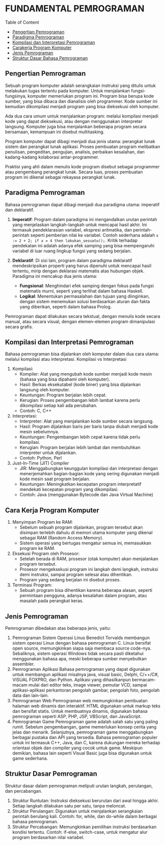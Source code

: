 # FUNDAMENTAL PEMROGRAMAN

Table of Content
- [Pengertian Pemrograman](#pengertian-pemrograman)
- [Paradigma Pemrograman](#paradigma-pemrograman)
- [Kompilasi dan Interpretasi Pemrograman](#kompilasi-dan-interpretasi)
- [Carakerja Program Komputer](#eksekusi)
- [Jenis Pemrograman](#jenis-pemrograman)
- [Struktur Dasar Bahasa Pemrograman](#struktur-dasar)

<a name="pengertian-pemrograman"></a>
## Pengertian Pemrograman

Sebuah program komputer adalah serangkaian instruksi yang ditulis untuk melakukan tugas tertentu pada komputer. Untuk menjalankan fungsi-fungsinya, komputer memerlukan program ini. Program bisa berupa kode sumber, yang bisa dibaca dan dianalisis oleh programmer. Kode sumber ini kemudian dikompilasi menjadi program yang bisa dieksekusi oleh komputer.

Ada dua cara umum untuk menjalankan program: melalui kompilasi menjadi kode yang dapat dieksekusi, atau dengan menggunakan interpreter langsung. Komputer juga bisa menjalankan beberapa program secara bersamaan, kemampuan ini disebut multitasking.

Program komputer dapat dibagi menjadi dua jenis utama: perangkat lunak sistem dan perangkat lunak aplikasi. Proses pembuatan program melibatkan penulisan, pengeditan, pengujian, analisis, perbaikan kesalahan, dan kadang-kadang kolaborasi antar-programmer.

Praktisi yang ahli dalam menulis kode program disebut sebagai programmer atau pengembang perangkat lunak. Secara luas, proses pembuatan program ini dikenal sebagai rekayasa perangkat lunak.

<a name="paradigma-pemrograman" ></a>
## Paradigma Pemrograman

Bahasa pemrograman dapat dibagi menjadi dua paradigma utama: imperatif dan deklaratif. 

1. **Imperatif**: Program dalam paradigma ini mengandalkan urutan perintah yang menjelaskan langkah-langkah untuk mencapai hasil akhir. Ini termasuk pendeklarasian variabel, ekspresi aritmatika, dan perintah-perintah seperti pemberian nilai ke variabel. Contoh sederhana adalah `x := 2 + 2; if x = 4 then lakukan_sesuatu();`. Kritik terhadap pendekatan ini adalah adanya efek samping yang bisa mempengaruhi variabel di luar ruang lingkup fungsi yang sedang berjalan.

2. **Deklaratif**: Di sisi lain, program dalam paradigma deklaratif mendeskripsikan properti yang harus dipenuhi untuk mencapai hasil tertentu, mirip dengan deklarasi matematis atas hubungan objek. Paradigma ini mencakup dua jenis utama:
   - **Fungsional**: Menghindari efek samping dengan fokus pada fungsi matematis murni, seperti yang terlihat dalam bahasa Haskell.
   - **Logikal**: Menentukan permasalahan dan tujuan yang diinginkan, dengan sistem menemukan solusi berdasarkan aturan dan fakta yang diberikan, seperti dalam bahasa Prolog.

Pemrograman dapat dilakukan secara tekstual, dengan menulis kode secara manual, atau secara visual, dengan elemen-elemen program dimanipulasi secara grafis.
<a name="kompilasi-dan-interpretasi" />
## Kompilasi dan Interpretasi Pemrograman
Bahasa pemrograman bisa dijalankan oleh komputer dalam dua cara utama: melalui kompilasi atau interpretasi. 
Kompilasi vs Interpretasi
1. Kompilasi:
   - Kompiler: Alat yang mengubah kode sumber menjadi kode mesin (bahasa yang bisa dipahami oleh komputer).
   - Hasil: Berkas eksekutabel (kode biner) yang bisa dijalankan langsung oleh komputer.
   - Keuntungan: Program berjalan lebih cepat.
   - Kerugian: Proses pengembangan lebih lambat karena perlu dikompilasi setiap kali ada perubahan.
   - Contoh: C, C++
2. Interpretasi:
   - Interpreter: Alat yang menjalankan kode sumber secara langsung.
   - Hasil: Program dijalankan baris per baris tanpa diubah menjadi kode mesin sebelumnya.
   - Keuntungan: Pengembangan lebih cepat karena tidak perlu kompilasi.
   - Kerugian: Program berjalan lebih lambat dan membutuhkan interpreter untuk dijalankan.
   - Contoh: Python, Perl
3. Just-In-Time (JIT) Compiler
   - JIR: Menggabungkan keunggulan kompilasi dan interpretasi dengan menerjemahkan bagian-bagian kode yang sering digunakan menjadi kode mesin saat program berjalan.
   - Keuntungan: Meningkatkan kecepatan program interpretatif mendekati kecepatan program yang dikompilasi.
   - Contoh: Java (menggunakan Bytecode dan Java Virtual Machine)
<a name="eksekusi" ></a>
## Cara Kerja Program Komputer
1. Menyimpan Program ke RAM:
   - Sebelum sebuah program dijalankan, program tersebut akan disimpan terlebih dahulu di memori utama komputer yang dikenal sebagai RAM (Random Access Memory).
   - Sistem operasi yang bertugas mengatur semua ini, memasukkan program ke RAM.
2. Eksekusi Program oleh Prosesor:
   - Setelah berada di RAM, prosesor (otak komputer) akan menjalankan program tersebut.
   - Prosesor mengeksekusi program ini langkah demi langkah, instruksi demi instruksi, sampai program selesai atau dihentikan.
   - Program yang sedang berjalan ini disebut proses.
3. Terminasi Program:
   - Sebuah program bisa dihentikan karena beberapa alasan, seperti permintaan pengguna, adanya kesalahan dalam program, atau masalah pada perangkat keras.
<a name="jenis-pemrograman" ></a>
## Jenis Pemrograman
Pemrograman dibedakan atas beberapa jenis, yaitu:
1. Pemrograman Sistem Operasi
   Linus Benedict Torvalds membangun sistem operasi Linux dengan bahasa pemrograman C. Linux bersifat open source, memungkinkan siapa saja membaca source code-nya. Sebaliknya, sistem operasi Windows tidak secara pasti diketahui menggunakan bahasa apa, meski beberapa sumber menyebutkan assembler.
2. Pemrograman Aplikasi
   Bahasa pemrograman yang dapat digunakan untuk membangun aplikasi misalnya java,
visual basic, Delphi, C/++/C#, VISUAL FOXPRO, dan Python. Aplikasi yang
dihasilkanpun bermacam-macam mulai dari editor teks, image viewer, pemutar VCD,
sampai aplikasi-aplikasi perkantoran pengolah gambar, pengolah foto, pengolah data
dan lain-lain.
3. Pemrograman Web
   Pemrograman web memungkinkan pembuatan halaman web dinamis dan interaktif. HTML digunakan untuk markup teks dan bersifat statis. Untuk membuatnya dinamis, digunakan bahasa pemrograman seperti ASP, PHP, JSP, VBScript, dan JavaScript.
4. Pemrograman Game
   Pemrograman game adalah salah satu yang paling rumit. Sebelum pengembangan, game memerlukan konsep cerita yang jelas dan menarik. Selanjutnya, pemrograman game menggabungkan berbagai pustaka dan API yang tersedia. Bahasa pemrograman populer untuk ini termasuk C++, Java, dan C, karena dukungan mereka terhadap orientasi objek dan compiler yang cocok untuk game. Meskipun demikian, bahasa lain seperti Visual Basic juga bisa digunakan untuk game sederhana.

<a name="struktur-dasar"></a>
## Struktur Dasar Pemrograman
Struktur dasar dalam pemrograman meliputi urutan langkah, perulangan, dan percabangan.
1. Struktur Runtutan:
   Instruksi dieksekusi berurutan dari awal hingga akhir. Setiap langkah dilakukan satu per satu, tanpa meloncat.
2. Struktur Perulangan:
   Digunakan untuk menjalankan serangkaian perintah berulang kali. Contoh: for, while, dan do-while dalam berbagai bahasa pemrograman.
3. Struktur Percabangan:
   Memungkinkan pemilihan instruksi berdasarkan kondisi tertentu. Contoh: if-else, switch-case, untuk mengatur alur program berdasarkan nilai variabel. 
